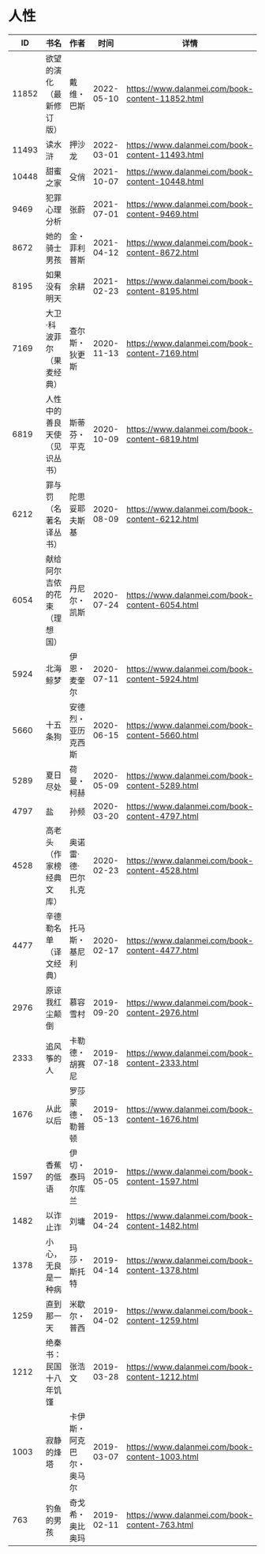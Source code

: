 # 人性

| ID | 书名 | 作者 | 时间 | 详情 | 下载页面 | EPUB下载链接 | MOBI下载链接 | AZW3下载链接 |
| --- | --- | --- | --- | --- | --- | --- | --- | --- |
| 11852 | 欲望的演化（最新修订版） | 戴维・巴斯 | 2022-05-10 | https://www.dalanmei.com/book-content-11852.html | https://www.dalanmei.com/download-book-11852.html | http://ct.dalanmei.com/f/31084289-578840230-6fd1c3 | http://ct.dalanmei.com/f/31084289-578844192-3da228 | http://ct.dalanmei.com/f/31084289-578842544-0fd2be |
| 11493 | 读水浒 | 押沙龙 | 2022-03-01 | https://www.dalanmei.com/book-content-11493.html | https://www.dalanmei.com/download-book-11493.html | http://ct.dalanmei.com/f/31084289-570174765-1103d3 | http://ct.dalanmei.com/f/31084289-570299963-f31afc | http://ct.dalanmei.com/f/31084289-570369248-fba34f |
| 10448 | 甜蜜之家 | 殳俏 | 2021-10-07 | https://www.dalanmei.com/book-content-10448.html | https://www.dalanmei.com/download-book-10448.html | http://ct.dalanmei.com/f/31084289-570127789-3c555b | http://ct.dalanmei.com/f/31084289-570270943-08c41d | http://ct.dalanmei.com/f/31084289-571410107-29f375 |
| 9469 | 犯罪心理分析 | 张蔚 | 2021-07-01 | https://www.dalanmei.com/book-content-9469.html | https://www.dalanmei.com/download-book-9469.html | http://ct.dalanmei.com/f/31084289-571728672-83cd18 | http://ct.dalanmei.com/f/31084289-572087585-18fbff | http://ct.dalanmei.com/f/31084289-572112674-406274 |
| 8672 | 她的骑士男孩 | 金・菲利普斯 | 2021-04-12 | https://www.dalanmei.com/book-content-8672.html | https://www.dalanmei.com/download-book-8672.html | http://ct.dalanmei.com/f/31084289-571712913-c238a5 | http://ct.dalanmei.com/f/31084289-572114530-7c1913 | http://ct.dalanmei.com/f/31084289-572131210-9b9607 |
| 8195 | 如果没有明天 | 余耕 | 2021-02-23 | https://www.dalanmei.com/book-content-8195.html | https://www.dalanmei.com/download-book-8195.html | http://ct.dalanmei.com/f/31084289-571705304-ad7feb | http://ct.dalanmei.com/f/31084289-572115716-e749ce | http://ct.dalanmei.com/f/31084289-572140081-3cbaa4 |
| 7169 | 大卫·科波菲尔（果麦经典） | 查尔斯・狄更斯 | 2020-11-13 | https://www.dalanmei.com/book-content-7169.html | https://www.dalanmei.com/download-book-7169.html | http://ct.dalanmei.com/f/31084289-571534783-e9e996 | http://ct.dalanmei.com/f/31084289-571804843-4b430f | http://ct.dalanmei.com/f/31084289-572195545-792fc9 |
| 6819 | 人性中的善良天使（见识丛书） | 斯蒂芬・平克 | 2020-10-09 | https://www.dalanmei.com/book-content-6819.html | https://www.dalanmei.com/download-book-6819.html | http://ct.dalanmei.com/f/31084289-571547566-fa0054 | http://ct.dalanmei.com/f/31084289-571816251-6999e6 | http://ct.dalanmei.com/f/31084289-572198220-c1cf97 |
| 6212 | 罪与罚（名著名译丛书） | 陀思妥耶夫斯基 | 2020-08-09 | https://www.dalanmei.com/book-content-6212.html | https://www.dalanmei.com/download-book-6212.html | http://ct.dalanmei.com/f/31084289-571557490-34e3ae | http://ct.dalanmei.com/f/31084289-571915411-bb66c5 | http://ct.dalanmei.com/f/31084289-572203766-cfa49c |
| 6054 | 献给阿尔吉侬的花束（理想国） | 丹尼尔・凯斯 | 2020-07-24 | https://www.dalanmei.com/book-content-6054.html | https://www.dalanmei.com/download-book-6054.html | http://ct.dalanmei.com/f/31084289-571559758-092b90 | http://ct.dalanmei.com/f/31084289-571981759-42a879 | http://ct.dalanmei.com/f/31084289-572211877-926f7b |
| 5924 | 北海鲸梦 | 伊恩・麦奎尔 | 2020-07-11 | https://www.dalanmei.com/book-content-5924.html | https://www.dalanmei.com/download-book-5924.html | http://ct.dalanmei.com/f/31084289-571562992-384b7d | http://ct.dalanmei.com/f/31084289-572011618-35edc5 | http://ct.dalanmei.com/f/31084289-571911137-e87979 |
| 5660 | 十五条狗 | 安德烈・亚历克西斯 | 2020-06-15 | https://www.dalanmei.com/book-content-5660.html | https://www.dalanmei.com/download-book-5660.html | http://ct.dalanmei.com/f/31084289-571606057-f962a3 | http://ct.dalanmei.com/f/31084289-571736589-c74169 | http://ct.dalanmei.com/f/31084289-571914979-595990 |
| 5289 | 夏日尽处 | 荷曼・柯赫 | 2020-05-09 | https://www.dalanmei.com/book-content-5289.html | https://www.dalanmei.com/download-book-5289.html | http://ct.dalanmei.com/f/31084289-571501202-445b33 | http://ct.dalanmei.com/f/31084289-571775341-5aac6a | http://ct.dalanmei.com/f/31084289-571920293-ca9ea6 |
| 4797 | 盐 | 孙频 | 2020-03-20 | https://www.dalanmei.com/book-content-4797.html | https://www.dalanmei.com/download-book-4797.html | http://ct.dalanmei.com/f/31084289-571594346-f0f875 | http://ct.dalanmei.com/f/31084289-572126375-ad7658 | http://ct.dalanmei.com/f/31084289-571983974-6793e1 |
| 4528 | 高老头（作家榜经典文库） | 奥诺雷·德·巴尔扎克 | 2020-02-23 | https://www.dalanmei.com/book-content-4528.html | https://www.dalanmei.com/download-book-4528.html | http://ct.dalanmei.com/f/31084289-571530911-4711ec | http://ct.dalanmei.com/f/31084289-571795686-f4af2b | http://ct.dalanmei.com/f/31084289-571987990-130e67 |
| 4477 | 辛德勒名单（译文经典） | 托马斯・基尼利 | 2020-02-17 | https://www.dalanmei.com/book-content-4477.html | https://www.dalanmei.com/download-book-4477.html | http://ct.dalanmei.com/f/31084289-571531542-4b2175 | http://ct.dalanmei.com/f/31084289-571798195-0527cc | http://ct.dalanmei.com/f/31084289-571988526-413785 |
| 2976 | 原谅我红尘颠倒 | 慕容雪村 | 2019-09-20 | https://www.dalanmei.com/book-content-2976.html | https://www.dalanmei.com/download-book-2976.html | http://ct.dalanmei.com/f/31084289-571561625-3aa6e9 | http://ct.dalanmei.com/f/31084289-571988759-3171b0 | http://ct.dalanmei.com/f/31084289-571840382-da5cb0 |
| 2333 | 追风筝的人 | 卡勒德・胡赛尼 | 2019-07-18 | https://www.dalanmei.com/book-content-2333.html | https://www.dalanmei.com/download-book-2333.html | http://ct.dalanmei.com/f/31084289-571588589-70c504 | http://ct.dalanmei.com/f/31084289-571737901-e59143 | http://ct.dalanmei.com/f/31084289-571868049-1d388e |
| 1676 | 从此以后 | 罗莎蒙德・勒普顿 | 2019-05-13 | https://www.dalanmei.com/book-content-1676.html |  |  |  |  |
| 1597 | 香蕉的低语 | 伊切・泰玛尔库兰 | 2019-05-05 | https://www.dalanmei.com/book-content-1597.html |  |  |  |  |
| 1482 | 以诈止诈 | 刘墉 | 2019-04-24 | https://www.dalanmei.com/book-content-1482.html | https://www.dalanmei.com/download-book-1482.html | http://ct.dalanmei.com/f/31084289-571526382-faf804 | http://ct.dalanmei.com/f/31084289-571781197-9a656a | http://ct.dalanmei.com/f/31084289-571881147-32daca |
| 1378 | 小心，无良是一种病 | 玛莎・斯托特 | 2019-04-14 | https://www.dalanmei.com/book-content-1378.html | https://www.dalanmei.com/download-book-1378.html | http://ct.dalanmei.com/f/31084289-571423620-4557f1 | http://ct.dalanmei.com/f/31084289-571782314-2cd5ce | http://ct.dalanmei.com/f/31084289-571883469-4c0c33 |
| 1259 | 直到那一天 | 米歇尔・普西 | 2019-04-02 | https://www.dalanmei.com/book-content-1259.html |  |  |  |  |
| 1212 | 绝秦书：民国十八年饥馑 | 张浩文 | 2019-03-28 | https://www.dalanmei.com/book-content-1212.html | https://www.dalanmei.com/download-book-1212.html | http://ct.dalanmei.com/f/31084289-571431776-6ee332 | http://ct.dalanmei.com/f/31084289-571783605-44e9a9 | http://ct.dalanmei.com/f/31084289-571884638-efa4bb |
| 1003 | 寂静的烽塔 | 卡伊斯・阿克巴尔・奥马尔  | 2019-03-07 | https://www.dalanmei.com/book-content-1003.html |  |  |  |  |
| 763 | 钓鱼的男孩 | 奇戈希・奥比奥玛 | 2019-02-11 | https://www.dalanmei.com/book-content-763.html |  |  |  |  |

